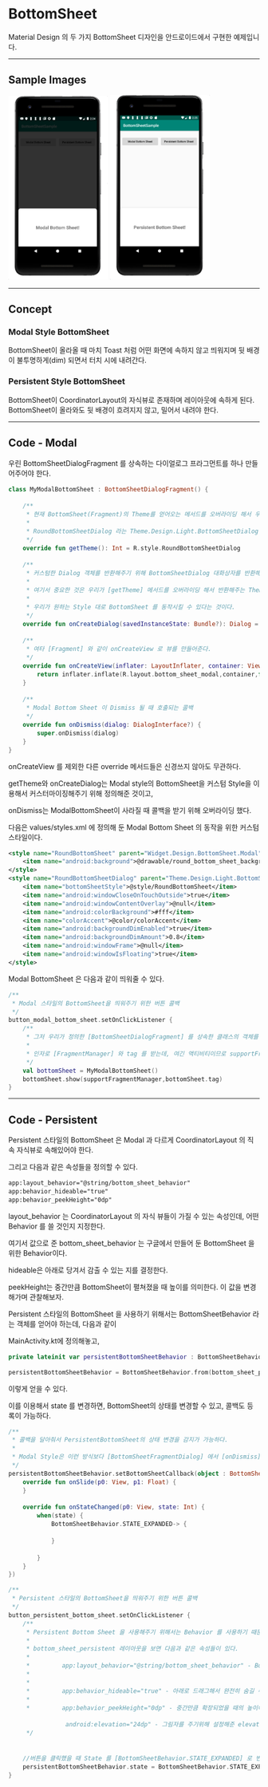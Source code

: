 # BottomSheet
Material Design 의 두 가지 BottomSheet 디자인을 안드로이드에서 구현한 예제입니다.



----
## Sample Images

<img src="/Images/modal.jpg" width="200">  <img src="/Images/persistent.jpg" width="200">


----
## Concept

### Modal Style BottomSheet
BottomSheet이 올라올 때 마치 Toast 처럼 어떤 화면에 속하지 않고 띄워지며 뒷 배경이 불투명하게(dim) 되면서 터치 시에 내려간다.

### Persistent Style BottomSheet
BottomSheet이 CoordinatorLayout의 자식뷰로 존재하며 레이아웃에 속하게 된다. BottomSheet이 올라와도 뒷 배경이 흐려지지 않고, 밀어서 내려야 한다.

----
## Code - Modal

우린 BottomSheetDialogFragment 를 상속하는 다이얼로그 프라그먼트를 하나 만들어주어야 한다.



```kotlin
class MyModalBottomSheet : BottomSheetDialogFragment() {

    /**
     * 현재 BottomSheet(Fragment)의 Theme를 얻어오는 메서드를 오버라이딩 해서 우리가 커스텀하게 정의한
     *
     * RoundBottomSheetDialog 라는 Theme.Design.Light.BottomSheetDialog 스타일을 상속한 스타일을 반환하게 해준다.
     */
    override fun getTheme(): Int = R.style.RoundBottomSheetDialog

    /**
     * 커스텀한 Dialog 객체를 반환해주기 위해 BottomSheetDialog 대화상자를 반환해준다.
     *
     * 여기서 중요한 것은 우리가 [getTheme] 메서드를 오버라이딩 해서 반환해주는 Theme 를 이용해서 [BottomSheetDialog]를 생성해주어서
     *
     * 우리가 원하는 Style 대로 BottomSheet 를 동작시킬 수 있다는 것이다.
     */
    override fun onCreateDialog(savedInstanceState: Bundle?): Dialog = BottomSheetDialog(activity!!, theme)

    /**
     * 여타 [Fragment] 와 같이 onCreateView 로 뷰를 만들어준다.
     */
    override fun onCreateView(inflater: LayoutInflater, container: ViewGroup?, savedInstanceState: Bundle?): View? {
        return inflater.inflate(R.layout.bottom_sheet_modal,container,false)
    }

    /**
     * Modal Bottom Sheet 이 Dismiss 될 때 호출되는 콜백
     */
    override fun onDismiss(dialog: DialogInterface?) {
        super.onDismiss(dialog)
    }
}
```

onCreateView 를 제외한 다른 override 메서드들은 신경쓰지 않아도 무관하다.

getTheme와 onCreateDialog는 Modal style의 BottomSheet을 커스텀 Style을 이용해서 커스터마이징해주기 위해 정의해준 것이고,

onDismiss는 ModalBottomSheet이 사라질 때 콜백을 받기 위해 오버라이딩 했다.

다음은 values/styles.xml 에 정의해 둔 Modal Bottom Sheet 의 동작을 위한 커스텀 스타일이다.

```xml
<style name="RoundBottomSheet" parent="Widget.Design.BottomSheet.Modal">
    <item name="android:background">@drawable/round_bottom_sheet_background</item>
</style>
<style name="RoundBottomSheetDialog" parent="Theme.Design.Light.BottomSheetDialog">
    <item name="bottomSheetStyle">@style/RoundBottomSheet</item>
    <item name="android:windowCloseOnTouchOutside">true</item>
    <item name="android:windowContentOverlay">@null</item>
    <item name="android:colorBackground">#fff</item>
    <item name="colorAccent">@color/colorAccent</item>
    <item name="android:backgroundDimEnabled">true</item>
    <item name="android:backgroundDimAmount">0.8</item>
    <item name="android:windowFrame">@null</item>
    <item name="android:windowIsFloating">true</item>
</style>
```

Modal BottomSheet 은 다음과 같이 띄워줄 수 있다.
```kotlin
/**
 * Modal 스타일의 BottomSheet을 띄워주기 위한 버튼 콜백
 */
button_modal_bottom_sheet.setOnClickListener {
    /**
     * 그저 우리가 정의한 [BottomSheetDialogFragment] 를 상속한 클래스의 객체를 생성해서 show 메서드를 호출해주면 된다.
     *
     * 인자로 [FragmentManager] 와 tag 를 받는데, 여긴 액티비티이므로 supportFragmentManager 와 생성한 객체의 tag를 전달해준다.
     */
    val bottomSheet = MyModalBottomSheet()
    bottomSheet.show(supportFragmentManager,bottomSheet.tag)
}
 ```
 
 
 ----
## Code - Persistent
 
Persistent 스타일의 BottomSheet 은 Modal 과 다르게 CoordinatorLayout 의 직속 자식뷰로 속해있어야 한다.
 
그리고 다음과 같은 속성들을 정의할 수 있다.
 
```xml
app:layout_behavior="@string/bottom_sheet_behavior"
app:behavior_hideable="true"
app:behavior_peekHeight="0dp"
```

layout_behavior 는 CoordinatorLayout 의 자식 뷰들이 가질 수 있는 속성인데, 어떤 Behavior 를 쓸 것인지 지정한다.

여기서 값으로 준 bottom_sheet_behavior 는 구글에서 만들어 둔 BottomSheet 을 위한 Behavior이다.

hideable은 아래로 당겨서 감출 수 있는 지를 결정한다.

peekHeight는 중간만큼 BottomSheet이 펼쳐졌을 때 높이를 의미한다. 이 값을 변경해가며 관찰해보자.


Persistent 스타일의 BottomSheet 을 사용하기 위해서는 BottomSheetBehavior<T> 라는 객체를 얻어야 하는데, 다음과 같이 
 
MainActivity.kt에 정의해놓고,

```kotlin
private lateinit var persistentBottomSheetBehavior : BottomSheetBehavior<*>
```

```kotlin
persistentBottomSheetBehavior = BottomSheetBehavior.from(bottom_sheet_persistent)
```

이렇게 얻을 수 있다.

이를 이용해서 state 를 변경하면, BottomSheet의 상태를 변경할 수 있고, 콜백도 등록이 가능하다.

```kotlin
/**
 * 콜백을 달아줘서 PersistentBottomSheet의 상태 변경을 감지가 가능하다.
 *
 * Modal Style은 이런 방식보다 [BottomSheetFragmentDialog] 에서 [onDismiss] 같은 메서드를 오버라이딩 해야한다.
 */
persistentBottomSheetBehavior.setBottomSheetCallback(object : BottomSheetBehavior.BottomSheetCallback() {
    override fun onSlide(p0: View, p1: Float) {
    }

    override fun onStateChanged(p0: View, state: Int) {
        when(state) {
            BottomSheetBehavior.STATE_EXPANDED-> {

            }

        }
    }
})
```

```kotlin
/**
 * Persistent 스타일의 BottomSheet을 띄워주기 위한 버튼 콜백
 */
button_persistent_bottom_sheet.setOnClickListener {
    /**
     * Persistent Bottom Sheet 을 사용해주기 위해서는 Behavior 를 사용하기 때문에 CoordinatorLayout이 부모 레이아웃으로 있어야 한다.
     *
     * bottom_sheet_persistent 레이아웃을 보면 다음과 같은 속성들이 있다.
     *
     *         app:layout_behavior="@string/bottom_sheet_behavior" - BottomSheet 의 Behavior 로써 CoordinatorLayout 이 이속성이 있는 뷰를
     *                                                                  Persistent BottomSheet 으로 인식하게 된다.
     *
     *         app:behavior_hideable="true" - 아래로 드래그해서 완전히 숨길 수 있게 한다.
     *
     *         app:behavior_peekHeight="0dp" - 중간만큼 확장되었을 때의 높이이다. 이 값을 변경하면서 관찰해보자.

                android:elevation="24dp" - 그림자를 주기위해 설정해준 elevation 속성이다.
     */


    //버튼을 클릭했을 때 State 를 [BottomSheetBehavior.STATE_EXPANDED] 로 변경해서 확장시켜준다.
    persistentBottomSheetBehavior.state = BottomSheetBehavior.STATE_EXPANDED
}
```
